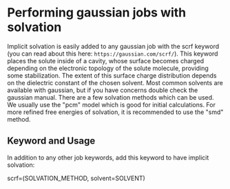 # Performing gaussian jobs with solvation
Implicit solvation is easily added to any gaussian job with the scrf keyword (you can read about this here: ```https://gaussian.com/scrf/```). This keyword places the solute inside of a cavity, whose surface becomes charged depending on the electronic topology of the solute molecule, providing some stabilization. The extent of this surface charge distribution depends on the dielectric constant of the chosen solvent. Most common solvents are available with gaussian, but if you have concerns double check the gaussian manual.
There are a few solvation methods which can be used. We usually use the "pcm" model which is good for initial calculations. For more refined free energies of solvation, it is recommended to use the "smd" method.
## Keyword and Usage
In addition to any other job keywords, add this keyword to have implicit solvation:

scrf=(SOLVATION_METHOD, solvent=SOLVENT)
